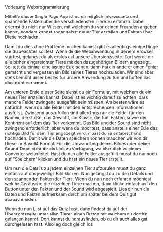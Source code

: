Vorlesung Webprogrammierung

Mithilfe dieser Single Page App ist es dir möglich interessante und spannende Fakten über die verschiedensten Tiere zu erfahren. Dabei erlernst du nicht nur Wissen, mit welchem du vor deinen Freunden angeben kannst, sondern kannst sogar selbst neuer Tier erstellen und Fakten über Diese hochladen.

Damit du dies ohne Probleme machen kannst gibt es allerdings einige Dinge die du beachten solltest.
Wenn du die Webanwendung in deinem Browser startest, gelangst du als erstes auf unsere Übersichtsseite. Dort werde dir alle bisher eingereichten Tiere mit den dazugehörigen Bildern angezeigt. Solltest du einmal eine lustige Eule sehen, dann hat ein anderer einen Fehler gemacht und vergessen ein Bild seines Tieres hochzuladen. Wir sind aber stets bemüht unser bestes für unsere Anwendung zu tun und hoffen das dies nicht vorkommt.

Am unteren Ende dieser Seite siehst du ein Formular, mit welchem du ein neues Tier erstellen kannst. Dabei ist es wichtig darauf zu achten, dass manche Felder zwingend ausgefüllt sein müssen. Am besten wäre es natürlich, wenn du alle Felder mit den entsprechenden Informationen ausfüllst. Zwingend auszufüllen sind allerdings nur die Felder für den Namen, die Größe, das Gewicht, die Klasse, die fünf Fakten, sowie der Kontinent auf dem das Tier vorkommt. Das Bild und der Sound sind nicht zwingend erforderlich, aber wenn du möchtest, dass anstelle einer Eule das richtige Bild für dein Tier angezeigt wird, musst du es entsprechend hochladen. Damit wir die Daten speichern können brauchen wir von dir Diese im Base64 Format. Für die Umwandlung deines Bildes oder deiner Sound-Datei steht dir ein Link zu Verfügung, welcher dich zu einem Converter weiterleitet. Hast du nun alle Felder ausgefüllt musst du nur noch auf "Speichern" klicken und du hast ein neues Tier erstellt.

Um nun die Details zu jedem einzelnen Tier aufzurufen musst du ganz einfach auf das jeweilige Bild klicken. Nun gelangst du zu den Details und den spannenden Fakten der Tiere. Wenn du nun noch erfahren möchtest welche Geräusche die einzelnen Tiere machen, dann klicke einfach auf den Button unter den Fakten und der Sound wird abgespielt. Lies dir nun die Daten und Fakten aufmerksam durch um später bei dem Quiz gut abzuschneiden.

Wenn du nun Lust auf das Quiz hast, dann findest du auf der Übersichtsseite unter allen Tieren einen Button mit welchem du dorthin gelangen kannst. Dort kannst du herausfinden, ob du dir auch alles gut durchgelesen hast. Also leg doch gleich los!
